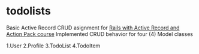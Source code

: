 # todolists
Basic Active Record CRUD asignment for [Rails with Active Record and Action Pack course](https://github.com/dogi)
Implemented CRUD behavior for four (4) Model classes

1.User
2.Profile
3.TodoList
4.TodoItem

